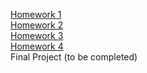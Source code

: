 [Homework 1](https://nikolay0803.github.io/genius-homework-1/)<br>
[Homework 2](https://nikolay0803.github.io/genius-homework-2/)<br>
[Homework 3](https://nikolay0803.github.io/genius-homework-3/)<br>
[Homework 4](https://nikolay0803.github.io/Beauty-zone/)<br>
Final Project (to be completed)
